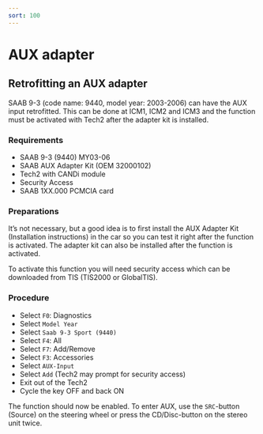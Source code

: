 ```yaml
---
sort: 100
---
```


# AUX adapter

## Retrofitting an AUX adapter

SAAB 9-3 (code name: 9440, model year: 2003-2006) can have the AUX input retrofitted. This can be done at ICM1, ICM2 and ICM3 and the function must be activated with Tech2 after the adapter kit is installed.

### Requirements

* SAAB 9-3 (9440) MY03-06
* SAAB AUX Adapter Kit (OEM 32000102)
* Tech2 with CANDi module
* Security Access
* SAAB 1XX.000 PCMCIA card

### Preparations

It’s not necessary, but a good idea is to first install the AUX Adapter Kit (Installation instructions) in the car so you can test it right after the function is activated. The adapter kit can also be installed after the function is activated.

To activate this function you will need security access which can be downloaded from TIS (TIS2000 or GlobalTIS).

### Procedure

* Select `F0`: Diagnostics
* Select `Model Year`
* Select `Saab 9-3 Sport (9440)`
* Select `F4`: All
* Select `F7`: Add/Remove
* Select `F3`: Accessories
* Select `AUX-Input`
* Select `Add` (Tech2 may prompt for security access)
* Exit out of the Tech2
* Cycle the key OFF and back ON

The function should now be enabled. To enter AUX, use the `SRC`-button (Source) on the steering wheel or press the CD/Disc-button on the stereo unit twice.
